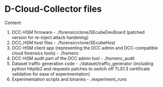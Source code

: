 # D-Cloud-Collector files

Content:
1. DCC-HSM firmware - ./forensicrclone/SEcubeDevBoard (patched version for re-inject attack hardening)
2. DCC_HSM host files - ./forensicrclone/SEcubeHost
3. DCC-HSM client app (representing the DCC admin and DCC-compatible cloud forensics tools) - ./hsmenc
4. DCC-HSM audit part of the DCC admin tool - ./hsmenc_audit
5. Dataset traffic generation code - ./dataset/traffic_generator (including python httplib2 and requests patches to switch off TLS1.3 certificate validation for ease of experimentation)
6. Experimentation scripts and binaries - ./experiment_runs


